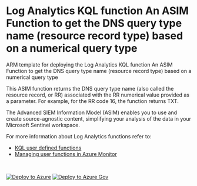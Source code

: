 # Log Analytics KQL function An ASIM Function to get the DNS query type name (resource record type) based on a numerical query type

ARM template for deploying the Log Analytics KQL function An ASIM Function to get the DNS query type name (resource record type) based on a numerical query type

This ASIM function returns the DNS query type name (also called the resource record, or RR) associated with the RR numerical value provided as a parameter. For example, for the RR code 16, the function returns TXT.  


The Advanced SIEM Information Model (ASIM) enables you to use and create source-agnostic content, simplifying your analysis of the data in your Microsoft Sentinel workspace.

For more information about Log Analytics functions refer to:

- [KQL user defined functions](https://docs.microsoft.com/azure/data-explorer/kusto/query/functions/user-defined-functions)
- [Managing user functions in Azure Monitor](https://docs.microsoft.com/azure/azure-monitor/logs/functions)

<br/>

[![Deploy to Azure](https://aka.ms/deploytoazurebutton)](https://portal.azure.com/#create/Microsoft.Template/https%3A%2F%2Fraw.githubusercontent.com%2FAzure%2FAzure-Sentinel%2Fmaster%2FASIM%2FLibrary%2FARM%2FASIM_LookupDnsQueryType%2FASIM_LookupDnsQueryType.json) [![Deploy to Azure Gov](https://aka.ms/deploytoazuregovbutton)](https://portal.azure.us/#create/Microsoft.Template/uri/https%3A%2F%2Fraw.githubusercontent.com%2FAzure%2FAzure-Sentinel%2Fmaster%2FASIM%2FLibrary%2FARM%2FASIM_LookupDnsQueryType%2FASIM_LookupDnsQueryType.json)
